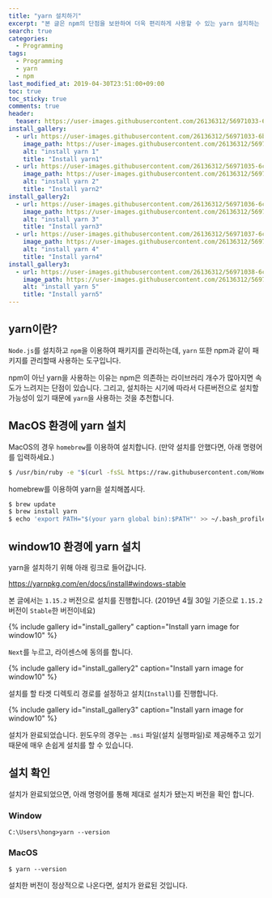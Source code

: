 ```yaml
---
title: "yarn 설치하기"
excerpt: "본 글은 npm의 단점을 보완하여 더욱 편리하게 사용할 수 있는 yarn 설치하는 방법을 다룹니다."
search: true
categories:
  - Programming
tags:
  - Programming
  - yarn
  - npm
last_modified_at: 2019-04-30T23:51:00+09:00
toc: true
toc_sticky: true
comments: true
header:
  teaser: https://user-images.githubusercontent.com/26136312/56971033-6b90be00-6ba3-11e9-9335-960a06b7af00.PNG
install_gallery:
  - url: https://user-images.githubusercontent.com/26136312/56971033-6b90be00-6ba3-11e9-9335-960a06b7af00.PNG
    image_path: https://user-images.githubusercontent.com/26136312/56971033-6b90be00-6ba3-11e9-9335-960a06b7af00.PNG
    alt: "install yarn 1"
    title: "Install yarn1"
  - url: https://user-images.githubusercontent.com/26136312/56971035-6c295480-6ba3-11e9-852c-16b32d599240.PNG
    image_path: https://user-images.githubusercontent.com/26136312/56971035-6c295480-6ba3-11e9-852c-16b32d599240.PNG
    alt: "install yarn 2"
    title: "Install yarn2"
install_gallery2:
  - url: https://user-images.githubusercontent.com/26136312/56971036-6c295480-6ba3-11e9-861d-9246828ef403.PNG
    image_path: https://user-images.githubusercontent.com/26136312/56971036-6c295480-6ba3-11e9-861d-9246828ef403.PNG
    alt: "install yarn 3"
    title: "Install yarn3"
  - url: https://user-images.githubusercontent.com/26136312/56971037-6c295480-6ba3-11e9-88fa-59883c798ffa.PNG
    image_path: https://user-images.githubusercontent.com/26136312/56971037-6c295480-6ba3-11e9-88fa-59883c798ffa.PNG
    alt: "install yarn 4"
    title: "Install yarn4"
install_gallery3:
  - url: https://user-images.githubusercontent.com/26136312/56971038-6cc1eb00-6ba3-11e9-9ccb-a62ec1287053.PNG
    image_path: https://user-images.githubusercontent.com/26136312/56971038-6cc1eb00-6ba3-11e9-9ccb-a62ec1287053.PNG
    alt: "install yarn 5"
    title: "Install yarn5"
---
```


## yarn이란?

`Node.js`를 설치하고 `npm`을 이용하여 패키지를 관리하는데, `yarn` 또한 npm과 같이 패키지를 관리할때 사용하는 도구입니다.

npm이 아닌 yarn을 사용하는 이유는 npm은 의존하는 라이브러리 개수가 많아지면 속도가 느려지는 단점이 있습니다. 그리고, 설치하는 시기에 따라서 다른버전으로 설치할 가능성이 있기 때문에 `yarn`을 사용하는 것을 추천합니다.

## MacOS 환경에 yarn 설치

MacOS의 경우 `homebrew`를 이용하여 설치합니다. (만약 설치를 안했다면, 아래 명령어를 입력하세요.)

```bash
$ /usr/bin/ruby -e "$(curl -fsSL https://raw.githubusercontent.com/Homebrew/install/master/install)"
```

homebrew를 이용하여 yarn을 설치해봅시다.

```bash
$ brew update
$ brew install yarn
$ echo 'export PATH="$(your yarn global bin):$PATH"' >> ~/.bash_profile
```

## window10 환경에 yarn 설치

yarn을 설치하기 위해 아래 링크로 들어갑니다.

<a href="https://yarnpkg.com/en/docs/install#windows-stable" target="_blank">https://yarnpkg.com/en/docs/install#windows-stable</a>

본 글에서는 `1.15.2` 버전으로 설치를 진행합니다. (2019년 4월 30일 기준으로 `1.15.2` 버전이 `Stable`한 버전이네요)

{% include gallery id="install_gallery" caption="Install yarn image for window10" %}

`Next`를 누르고, 라이센스에 동의를 합니다.

{% include gallery id="install_gallery2" caption="Install yarn image for window10" %}

설치를 할 타겟 디렉토리 경로를 설정하고 설치(`Install`)를 진행합니다.

{% include gallery id="install_gallery3" caption="Install yarn image for window10" %}

설치가 완료되었습니다. 윈도우의 경우는 `.msi` 파일(설치 실행파일)로 제공해주고 있기 때문에 매우 손쉽게 설치를 할 수 있습니다.

## 설치 확인

설치가 완료되었으면, 아래 명령어를 통해 제대로 설치가 됐는지 버전을 확인 합니다.

### Window

```
C:\Users\hong>yarn --version
```

### MacOS

```
$ yarn --version
```

설치한 버전이 정상적으로 나온다면, 설치가 완료된 것입니다.
